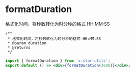 # formatDuration

格式化时间，将秒数转化为时分秒的格式 HH:MM:SS

```
/**
 * 格式化时间，将秒数转化为时分秒的格式 HH:MM:SS
 * @param duration
 * @returns
 */
```

```jsx
import { formatDuration } from 'x-star-utils';
export default () => <div>{formatDuration(3600)}</div>;
```
